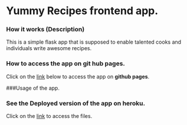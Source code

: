 # Yummy Recipes frontend app.

### How it works (Description)
This is a simple flask app that is supposed to enable talented cooks and individuals write awesome recipes.


### How to access the app on git hub pages.

Click on the [link](https://bozicschucky.github.io/) below to access the app on **github pages**.


###Usage of the app.


### See the Deployed version of the app on heroku.
Click on the [link]()  to access the files.

```

```